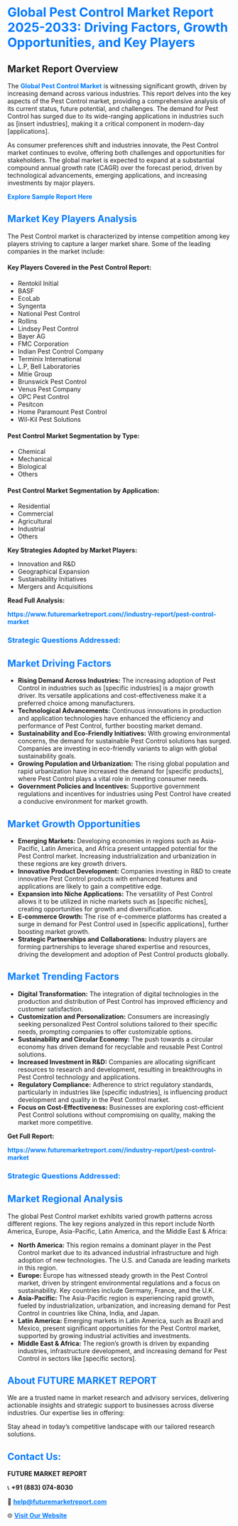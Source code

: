 <h1 style="color: #007BFF;">Global Pest Control Market Report 2025-2033: Driving Factors, Growth Opportunities, and Key Players</h1>

<section id="overview">
<h2>Market Report Overview</h2>
<p>The <a href="https://www.futuremarketreport.com//industry-report/pest-control-market" style="color: #007BFF; text-decoration: none;"><strong>Global Pest Control Market</strong></a> is witnessing significant growth, driven by increasing demand across various industries. This report delves into the key aspects of the Pest Control market, providing a comprehensive analysis of its current status, future potential, and challenges. The demand for Pest Control has surged due to its wide-ranging applications in industries such as [insert industries], making it a critical component in modern-day [applications].</p>
<p>As consumer preferences shift and industries innovate, the Pest Control market continues to evolve, offering both challenges and opportunities for stakeholders. The global market is expected to expand at a substantial compound annual growth rate (CAGR) over the forecast period, driven by technological advancements, emerging applications, and increasing investments by major players.</p>
</section>

<section id="overview">
<p><a href="https://www.futuremarketreport.com//request-sample/reportId=92005" style="color: #007BFF; text-decoration: none;"><strong>Explore Sample Report Here</strong></a></p>
</section>

<section id="key-players">
<h2 style="color: #007BFF;">Market Key Players Analysis</h2>
<p>The Pest Control market is characterized by intense competition among key players striving to capture a larger market share. Some of the leading companies in the market include:</p>
<h4>Key Players Covered in the Pest Control Report:</h4>
<ul><li>Rentokil Initial</li><li>BASF</li><li>EcoLab</li><li>Syngenta</li><li>National Pest Control</li><li>Rollins</li><li>Lindsey Pest Control</li><li>Bayer AG</li><li>FMC Corporation</li><li>Indian Pest Control Company</li><li>Terminix International</li><li>L.P, Bell Laboratories</li><li>Mitie Group</li><li>Brunswick Pest Control</li><li>Venus Pest Company</li><li>OPC Pest Control</li><li>Pesitcon</li><li>Home Paramount Pest Control</li><li>Wil-Kil Pest Solutions</li></ul>
<h4>Pest Control Market Segmentation by Type:</h4>
<ul><li>Chemical</li><li>Mechanical</li><li>Biological</li><li>Others</li></ul>

<h4>Pest Control Market Segmentation by Application:</h4>
<ul><li>Residential</li><li>Commercial</li><li>Agricultural</li><li>Industrial</li><li>Others</li></ul>
<p><strong>Key Strategies Adopted by Market Players:</strong></p>
<ul>
<li>Innovation and R&D</li>
<li>Geographical Expansion</li>
<li>Sustainability Initiatives</li>
<li>Mergers and Acquisitions</li>
</ul>
</section>

<section>
<p><strong>Read Full Analysis: </strong></p><a href="https://www.futuremarketreport.com//industry-report/pest-control-market" style="color: #007BFF; text-decoration: none;"><strong>https://www.futuremarketreport.com//industry-report/pest-control-market</strong></a>
<h3 style="color: #007BFF;">Strategic Questions Addressed:</h3>
</section>

<section id="driving-factors">
<h2 style="color: #007BFF;">Market Driving Factors</h2>
<ul>
<li><strong>Rising Demand Across Industries:</strong> The increasing adoption of Pest Control in industries such as [specific industries] is a major growth driver. Its versatile applications and cost-effectiveness make it a preferred choice among manufacturers.</li>
<li><strong>Technological Advancements:</strong> Continuous innovations in production and application technologies have enhanced the efficiency and performance of Pest Control, further boosting market demand.</li>
<li><strong>Sustainability and Eco-Friendly Initiatives:</strong> With growing environmental concerns, the demand for sustainable Pest Control solutions has surged. Companies are investing in eco-friendly variants to align with global sustainability goals.</li>
<li><strong>Growing Population and Urbanization:</strong> The rising global population and rapid urbanization have increased the demand for [specific products], where Pest Control plays a vital role in meeting consumer needs.</li>
<li><strong>Government Policies and Incentives:</strong> Supportive government regulations and incentives for industries using Pest Control have created a conducive environment for market growth.</li>
</ul>
</section>

<section id="growth-opportunities">
<h2 style="color: #007BFF;">Market Growth Opportunities</h2>
<ul>
<li><strong>Emerging Markets:</strong> Developing economies in regions such as Asia-Pacific, Latin America, and Africa present untapped potential for the Pest Control market. Increasing industrialization and urbanization in these regions are key growth drivers.</li>
<li><strong>Innovative Product Development:</strong> Companies investing in R&D to create innovative Pest Control products with enhanced features and applications are likely to gain a competitive edge.</li>
<li><strong>Expansion into Niche Applications:</strong> The versatility of Pest Control allows it to be utilized in niche markets such as [specific niches], creating opportunities for growth and diversification.</li>
<li><strong>E-commerce Growth:</strong> The rise of e-commerce platforms has created a surge in demand for Pest Control used in [specific applications], further boosting market growth.</li>
<li><strong>Strategic Partnerships and Collaborations:</strong> Industry players are forming partnerships to leverage shared expertise and resources, driving the development and adoption of Pest Control products globally.</li>
</ul>
</section>

<section id="trending-factors">
<h2 style="color: #007BFF;">Market Trending Factors</h2>
<ul>
<li><strong>Digital Transformation:</strong> The integration of digital technologies in the production and distribution of Pest Control has improved efficiency and customer satisfaction.</li>
<li><strong>Customization and Personalization:</strong> Consumers are increasingly seeking personalized Pest Control solutions tailored to their specific needs, prompting companies to offer customizable options.</li>
<li><strong>Sustainability and Circular Economy:</strong> The push towards a circular economy has driven demand for recyclable and reusable Pest Control solutions.</li>
<li><strong>Increased Investment in R&D:</strong> Companies are allocating significant resources to research and development, resulting in breakthroughs in Pest Control technology and applications.</li>
<li><strong>Regulatory Compliance:</strong> Adherence to strict regulatory standards, particularly in industries like [specific industries], is influencing product development and quality in the Pest Control market.</li>
<li><strong>Focus on Cost-Effectiveness:</strong> Businesses are exploring cost-efficient Pest Control solutions without compromising on quality, making the market more competitive.</li>
</ul>
</section>

<section>
<p><strong>Get Full Report: </strong></p><a href="https://www.futuremarketreport.com//industry-report/pest-control-market" style="color: #007BFF; text-decoration: none;"><strong>https://www.futuremarketreport.com//industry-report/pest-control-market</strong></a>
<h3 style="color: #007BFF;">Strategic Questions Addressed:</h3>
</section>


<section id="regional-analysis">
<h2 style="color: #007BFF;">Market Regional Analysis</h2>
<p>The global Pest Control market exhibits varied growth patterns across different regions. The key regions analyzed in this report include North America, Europe, Asia-Pacific, Latin America, and the Middle East & Africa:</p>
<ul>
<li><strong>North America:</strong> This region remains a dominant player in the Pest Control market due to its advanced industrial infrastructure and high adoption of new technologies. The U.S. and Canada are leading markets in this region.</li>
<li><strong>Europe:</strong> Europe has witnessed steady growth in the Pest Control market, driven by stringent environmental regulations and a focus on sustainability. Key countries include Germany, France, and the U.K.</li>
<li><strong>Asia-Pacific:</strong> The Asia-Pacific region is experiencing rapid growth, fueled by industrialization, urbanization, and increasing demand for Pest Control in countries like China, India, and Japan.</li>
<li><strong>Latin America:</strong> Emerging markets in Latin America, such as Brazil and Mexico, present significant opportunities for the Pest Control market, supported by growing industrial activities and investments.</li>
<li><strong>Middle East & Africa:</strong> The region’s growth is driven by expanding industries, infrastructure development, and increasing demand for Pest Control in sectors like [specific sectors].</li>
</ul>
</section>

<footer>
<h2 style="color: #007BFF;">About FUTURE MARKET REPORT</h2>
<p>We are a trusted name in market research and advisory services, delivering actionable insights and strategic support to businesses across diverse industries. Our expertise lies in offering:</p>

<p>Stay ahead in today’s competitive landscape with our tailored research solutions.</p>

<h2 style="color: #007BFF;">Contact Us:</h2>
<p><strong>FUTURE MARKET REPORT</strong></p>
<p>📞 <strong>+91 (883) 074-8030</strong></p>
<p>📧 <strong><a href="mailto:help@futuremarketreport.com" style="color: #007BFF;">help@futuremarketreport.com</a></strong></p>
<p>🌐 <strong><a href="https://www.futuremarketreport.com/" style="color: #007BFF;">Visit Our Website</a></strong></p>
</footer>